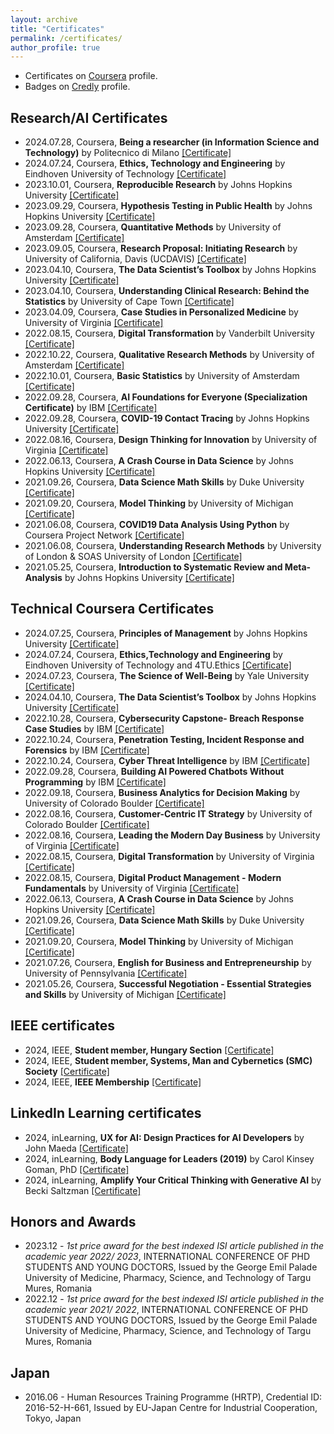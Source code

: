 ```yaml
---
layout: archive
title: "Certificates"
permalink: /certificates/
author_profile: true
---
```


* Certificates on <a href="https://www.coursera.org/learner/biroattila">Coursera</a> profile.
* Badges on <a href="https://www.credly.com/users/biroattila">Credly</a> profile.

##  Research/AI Certificates

* 2024.07.28, Coursera, **Being a researcher (in Information Science and Technology)** by Politecnico di Milano [[Certificate]](https://www.coursera.org/account/accomplishments/verify/ZAKQGRBMEV6A)
* 2024.07.24, Coursera, **Ethics, Technology and Engineering** by Eindhoven University of Technology [[Certificate]](https://www.coursera.org/account/accomplishments/verify/KYV5NR5ZUJYZ)
* 2023.10.01, Coursera, **Reproducible Research** by Johns Hopkins University [[Certificate]](https://www.coursera.org/account/accomplishments/verify/TB9QEMK487JG)
* 2023.09.29, Coursera, **Hypothesis Testing in Public Health** by Johns Hopkins University [[Certificate]](https://www.coursera.org/account/accomplishments/verify/JL8QEEUDVL2H)
* 2023.09.28, Coursera, **Quantitative Methods** by University of Amsterdam [[Certificate]](https://www.coursera.org/account/accomplishments/verify/SUQ9QMMZ9EAX)
* 2023.09.05, Coursera, **Research Proposal: Initiating Research** by University of California, Davis (UCDAVIS) [[Certificate]](https://www.coursera.org/account/accomplishments/verify/LVASMXWKQPT5)
* 2023.04.10, Coursera, **The Data Scientist’s Toolbox** by Johns Hopkins University [[Certificate]](https://www.coursera.org/account/accomplishments/verify/ZD8VSEKXQZMS)
* 2023.04.10, Coursera, **Understanding Clinical Research: Behind the Statistics** by University of Cape Town [[Certificate]](https://www.coursera.org/account/accomplishments/verify/8TGV97BM7KP7)
* 2023.04.09, Coursera, **Case Studies in Personalized Medicine** by University of Virginia [[Certificate]](https://www.coursera.org/account/accomplishments/verify/SN2X64SS6CRN)
* 2022.08.15, Coursera, **Digital Transformation** by Vanderbilt University [[Certificate]](https://www.coursera.org/account/accomplishments/verify/5VEFEF8Y5MQU)
* 2022.10.22, Coursera, **Qualitative Research Methods** by University of Amsterdam [[Certificate]](https://www.coursera.org/account/accomplishments/verify/7V8M7J6J3TRR)
* 2022.10.01, Coursera, **Basic Statistics** by University of Amsterdam [[Certificate]](https://www.coursera.org/account/accomplishments/verify/JTHFJU6BY4EM)
* 2022.09.28, Coursera, **AI Foundations for Everyone (Specialization Certificate)** by IBM [[Certificate]](https://www.coursera.org/account/accomplishments/specialization/2Q9XZ6EEUVNR)
* 2022.09.28, Coursera, **COVID-19 Contact Tracing** by Johns Hopkins University [[Certificate]](https://www.coursera.org/account/accomplishments/verify/BHHLUTZEDFMP)
* 2022.08.16, Coursera, **Design Thinking for Innovation** by University of Virginia [[Certificate]](https://www.coursera.org/account/accomplishments/verify/D2D4NEZ994AS)
* 2022.06.13, Coursera, **A Crash Course in Data Science** by Johns Hopkins University [[Certificate]](https://www.coursera.org/account/accomplishments/verify/JYGR5JUKEA4M)
* 2021.09.26, Coursera, **Data Science Math Skills** by Duke University [[Certificate]](https://www.coursera.org/account/accomplishments/verify/ZHMPNUULB3ZZ)
* 2021.09.20, Coursera, **Model Thinking** by University of Michigan [[Certificate]](https://www.coursera.org/account/accomplishments/verify/82Z5AVGFJJBG)
* 2021.06.08, Coursera, **COVID19 Data Analysis Using Python** by Coursera Project Network [[Certificate]](https://www.coursera.org/account/accomplishments/verify/N3EDFV4HJFCT)
* 2021.06.08, Coursera, **Understanding Research Methods** by University of London & SOAS University of London [[Certificate]](https://www.coursera.org/account/accomplishments/verify/P59MZUUDAAYZ)
* 2021.05.25, Coursera, **Introduction to Systematic Review and Meta-Analysis** by Johns Hopkins University [[Certificate]](https://www.coursera.org/account/accomplishments/verify/DKNUCDD8H9EK)

##  Technical Coursera Certificates

* 2024.07.25, Coursera, **Principles of Management** by Johns Hopkins University [[Certificate]](https://github.com/biroka/biroka/blob/main/Certificates/Coursera/Coursera_Principles%20of%20Management_UX2LR7CMEGK5.pdf)
* 2024.07.24, Coursera, **Ethics,Technology and Engineering** by Eindhoven University of Technology and 4TU.Ethics [[Certificate]](https://github.com/biroka/biroka/blob/main/Certificates/Coursera/Coursera_Ethics-Technology%20and%20Engineering_KYV5NR5ZUJYZ.pdf)
* 2024.07.23, Coursera, **The Science of Well-Being** by Yale University [[Certificate]](https://github.com/biroka/biroka/blob/main/Certificates/Coursera/Coursera_The%20Science%20of%20Well-Being_%20P4K3RMP9DPM5.pdf)
* 2024.04.10, Coursera, **The Data Scientist’s Toolbox** by Johns Hopkins University [[Certificate]](https://github.com/biroka/biroka/blob/main/Certificates/Coursera/Coursera_The%20Data%20Scientist%E2%80%99s%20Toolbox_ZD8VSEKXQZMS.pdf)
* 2022.10.28, Coursera, **Cybersecurity Capstone- Breach Response Case Studies** by IBM [[Certificate]](https://github.com/biroka/biroka/blob/main/Certificates/Coursera/Coursera_Cybersecurity%20Capstone-%20Breach%20Response%20Case%20Studies_HSEBVQVJM8EQ.pdf)
* 2022.10.24, Coursera, **Penetration Testing, Incident Response and Forensics** by IBM [[Certificate]](https://github.com/biroka/biroka/blob/main/Certificates/Coursera/Coursera_Penetration%20Testing%2C%20Incident%20Response%20and%20Forensics_DJXCRXUDCZXY.pdf)
* 2022.10.24, Coursera, **Cyber Threat Intelligence** by IBM [[Certificate]](https://github.com/biroka/biroka/blob/main/Certificates/Coursera/Coursera_Cyber%20Threat%20Intelligence_YDQFTLD8P4GD.pdf)
* 2022.09.28, Coursera, **Building AI Powered Chatbots Without Programming** by IBM [[Certificate]](https://github.com/biroka/biroka/blob/main/Certificates/Coursera/Coursera_Building%20AI%20Powered%20Chatbots%20Without%20Programming_QLP3KLPS9A4N.pdf)
* 2022.09.18, Coursera, **Business Analytics for Decision Making** by University of Colorado Boulder [[Certificate]](https://github.com/biroka/biroka/blob/main/Certificates/Coursera/Coursera_Business%20Analytics%20for%20Decision%20Making_TFJXLD7DKL6Z.pdf)
* 2022.08.16, Coursera, **Customer-Centric IT Strategy** by University of Colorado Boulder [[Certificate]](https://github.com/biroka/biroka/blob/main/Certificates/Coursera/Coursera_Customer-Centric%20IT%20Strategy_BK46WPHDT3JQ.pdf)
* 2022.08.16, Coursera, **Leading the Modern Day Business** by University of Virginia [[Certificate]](https://github.com/biroka/biroka/blob/main/Certificates/Coursera/Coursera_Customer-Centric%20IT%20Strategy_BK46WPHDT3JQ.pdf)
* 2022.08.15, Coursera, **Digital Transformation** by University of Virginia [[Certificate]](https://github.com/biroka/biroka/blob/main/Certificates/Coursera/Coursera_Digital%20Transformation_5VEFEF8Y5MQU.pdf)
* 2022.08.15, Coursera, **Digital Product Management - Modern Fundamentals** by University of Virginia [[Certificate]](https://github.com/biroka/biroka/blob/main/Certificates/Coursera/Coursera_Digital%20Product%20Management-%20Modern%20Fundamentals_XGTZ8V2VJ2AV.pdf)
* 2022.06.13, Coursera, **A Crash Course in Data Science** by Johns Hopkins University [[Certificate]](https://github.com/biroka/biroka/blob/main/Certificates/Coursera/Coursera%20_A%20Crash%20Course%20in%20Data%20Science_JYGR5JUKEA4M.pdf)
* 2021.09.26, Coursera, **Data Science Math Skills** by Duke University [[Certificate]](https://github.com/biroka/biroka/blob/main/Certificates/Coursera/Coursera_Data%20Science%20Math%20Skills_ZHMPNUULB3ZZ.pdf)
* 2021.09.20, Coursera, **Model Thinking** by University of Michigan [[Certificate]](https://github.com/biroka/biroka/blob/main/Certificates/Coursera/Coursera_Model%20Thinking_82Z5AVGFJJBG.pdf)
* 2021.07.26, Coursera, **English for Business and Entrepreneurship** by University of Pennsylvania [[Certificate]](https://github.com/biroka/biroka/blob/main/Certificates/Coursera/Coursera_English%20for%20Business%20and%20Entrepreneurship_YUNJ46C7WACN.pdf)
* 2021.05.26, Coursera, **Successful Negotiation - Essential Strategies and Skills** by University of Michigan [[Certificate]](https://github.com/biroka/biroka/blob/main/Certificates/Coursera/Coursera%20_Successful%20Negotiation-%20Essential%20Strategies%20and%20Skills_FXNVXS4GLFLM.pdf)

##  IEEE certificates

* 2024, IEEE, **Student member, Hungary Section** [[Certificate]](https://github.com/biroka/biroka/blob/main/Certificates/IEEE/2024_IEEE_AttilaBiro_Membership.PDF)
* 2024, IEEE, **Student member, Systems, Man and Cybernetics (SMC) Society** [[Certificate]](https://github.com/biroka/biroka/blob/main/Certificates/IEEE/2024_IEEE_SMC-AttilaBiro_MEMSMC028.pdf)
* 2024, IEEE, **IEEE Membership** [[Certificate]](https://github.com/biroka/biroka/blob/main/Certificates/IEEE/2024_IEEE_Student_Membership_MEMIEEE500.pdf)

##  LinkedIn Learning certificates

* 2024, inLearning, **UX for AI: Design Practices for AI Developers** by John Maeda [[Certificate]](https://www.linkedin.com/learning/certificates/9b512a5767a50fe2e7f95335b0afc2ccddc93b38bd2d3c326d76fc6d52f5c65e)
* 2024, inLearning, **Body Language for Leaders (2019)** by Carol Kinsey Goman, PhD [[Certificate]](https://www.linkedin.com/learning/certificates/43c5560739e7e03f40a48ec4d80d421e3990ebb4cd4add9099bf4be9bfd931fd)
* 2024, inLearning, **Amplify Your Critical Thinking with Generative AI** by Becki Saltzman [[Certificate]](https://www.linkedin.com/learning/certificates/43da6c0701fb97bed0d6c5af52e0d5948ebc3fc8ba98a95bc51f02ed42b96f87)

##  Honors and Awards
* 2023.12 - _1st price award for the best indexed ISI article published in the academic year 2022/ 2023_, INTERNATIONAL CONFERENCE OF PHD STUDENTS AND YOUNG DOCTORS, Issued by the George Emil Palade University of Medicine, Pharmacy, Science, and Technology of Targu Mures, Romania
* 2022.12 - _1st price award for the best indexed ISI article published in the academic year 2021/ 2022_, INTERNATIONAL CONFERENCE OF PHD STUDENTS AND YOUNG DOCTORS, Issued by the George Emil Palade University of Medicine, Pharmacy, Science, and Technology of Targu Mures, Romania

##  Japan
* 2016.06 - Human Resources Training Programme (HRTP), Credential ID: 2016-52-H-661, Issued by EU-Japan Centre for Industrial Cooperation, Tokyo, Japan
